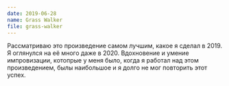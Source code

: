```yaml
---
date: 2019-06-28
name: Grass Walker
file: grass-walker
---
```


Рассматриваю это произведение самом лучшим, какое я сделал в 2019. Я оглянулся на её много даже в 2020. Вдохновение и умение импровизации, котопрые у меня было, когда я работал над этом произведением, былы наибольшое и я долго не мог повторить этот успех.